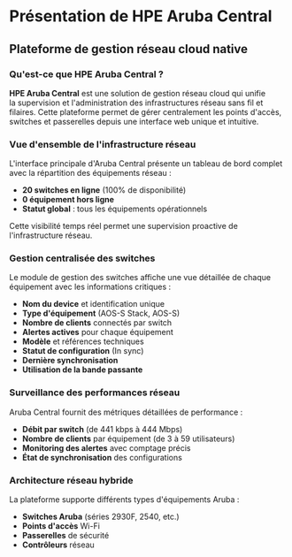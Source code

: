 # Présentation de HPE Aruba Central

## Plateforme de gestion réseau cloud native

### Qu'est-ce que HPE Aruba Central ?

**HPE Aruba Central** est une solution de gestion réseau cloud qui unifie  
la supervision et l'administration des infrastructures réseau sans fil et  
filaires. Cette plateforme permet de gérer centralement les points d'accès,  
switches et passerelles depuis une interface web unique et intuitive.

### Vue d'ensemble de l'infrastructure réseau

L'interface principale d'Aruba Central présente un tableau de bord complet  
avec la répartition des équipements réseau :
- **20 switches en ligne** (100% de disponibilité)
- **0 équipement hors ligne**
- **Statut global** : tous les équipements opérationnels

Cette visibilité temps réel permet une supervision proactive de  
l'infrastructure réseau.

### Gestion centralisée des switches

Le module de gestion des switches affiche une vue détaillée de chaque  
équipement avec les informations critiques :

- **Nom du device** et identification unique
- **Type d'équipement** (AOS-S Stack, AOS-S)
- **Nombre de clients** connectés par switch
- **Alertes actives** pour chaque équipement
- **Modèle** et références techniques
- **Statut de configuration** (In sync)
- **Dernière synchronisation**
- **Utilisation de la bande passante**

### Surveillance des performances réseau

Aruba Central fournit des métriques détaillées de performance :
- **Débit par switch** (de 441 kbps à 444 Mbps)
- **Nombre de clients** par équipement (de 3 à 59 utilisateurs)
- **Monitoring des alertes** avec comptage précis
- **État de synchronisation** des configurations

### Architecture réseau hybride

La plateforme supporte différents types d'équipements Aruba :
- **Switches Aruba** (séries 2930F, 2540, etc.)
- **Points d'accès** Wi-Fi
- **Passerelles** de sécurité
- **Contrôleurs** réseau
